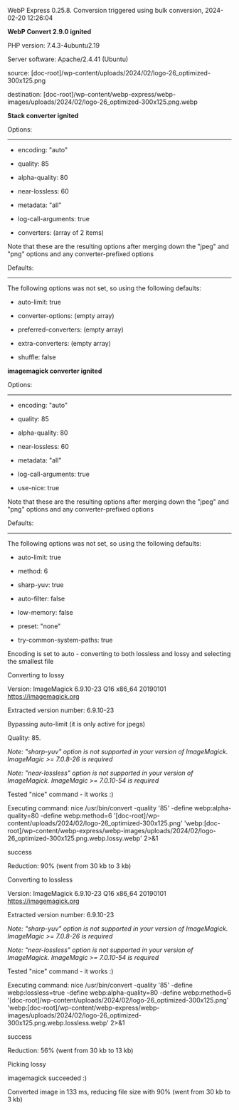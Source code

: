 WebP Express 0.25.8. Conversion triggered using bulk conversion, 2024-02-20 12:26:04

**WebP Convert 2.9.0 ignited** 
PHP version: 7.4.3-4ubuntu2.19
Server software: Apache/2.4.41 (Ubuntu)

source: [doc-root]/wp-content/uploads/2024/02/logo-26_optimized-300x125.png
destination: [doc-root]/wp-content/webp-express/webp-images/uploads/2024/02/logo-26_optimized-300x125.png.webp

**Stack converter ignited** 

Options:
------------
- encoding: "auto"
- quality: 85
- alpha-quality: 80
- near-lossless: 60
- metadata: "all"
- log-call-arguments: true
- converters: (array of 2 items)

Note that these are the resulting options after merging down the "jpeg" and "png" options and any converter-prefixed options

Defaults:
------------
The following options was not set, so using the following defaults:
- auto-limit: true
- converter-options: (empty array)
- preferred-converters: (empty array)
- extra-converters: (empty array)
- shuffle: false


**imagemagick converter ignited** 

Options:
------------
- encoding: "auto"
- quality: 85
- alpha-quality: 80
- near-lossless: 60
- metadata: "all"
- log-call-arguments: true
- use-nice: true

Note that these are the resulting options after merging down the "jpeg" and "png" options and any converter-prefixed options

Defaults:
------------
The following options was not set, so using the following defaults:
- auto-limit: true
- method: 6
- sharp-yuv: true
- auto-filter: false
- low-memory: false
- preset: "none"
- try-common-system-paths: true

Encoding is set to auto - converting to both lossless and lossy and selecting the smallest file

Converting to lossy
Version: ImageMagick 6.9.10-23 Q16 x86_64 20190101 https://imagemagick.org
Extracted version number: 6.9.10-23
Bypassing auto-limit (it is only active for jpegs)
Quality: 85. 
*Note: "sharp-yuv" option is not supported in your version of ImageMagick. ImageMagic >= 7.0.8-26 is required* 
*Note: "near-lossless" option is not supported in your version of ImageMagick. ImageMagic >= 7.0.10-54 is required* 
Tested "nice" command - it works :)
Executing command: nice /usr/bin/convert -quality '85' -define webp:alpha-quality=80 -define webp:method=6 '[doc-root]/wp-content/uploads/2024/02/logo-26_optimized-300x125.png' 'webp:[doc-root]/wp-content/webp-express/webp-images/uploads/2024/02/logo-26_optimized-300x125.png.webp.lossy.webp' 2>&1
success
Reduction: 90% (went from 30 kb to 3 kb)

Converting to lossless
Version: ImageMagick 6.9.10-23 Q16 x86_64 20190101 https://imagemagick.org
Extracted version number: 6.9.10-23
*Note: "sharp-yuv" option is not supported in your version of ImageMagick. ImageMagic >= 7.0.8-26 is required* 
*Note: "near-lossless" option is not supported in your version of ImageMagick. ImageMagic >= 7.0.10-54 is required* 
Tested "nice" command - it works :)
Executing command: nice /usr/bin/convert -quality '85' -define webp:lossless=true -define webp:alpha-quality=80 -define webp:method=6 '[doc-root]/wp-content/uploads/2024/02/logo-26_optimized-300x125.png' 'webp:[doc-root]/wp-content/webp-express/webp-images/uploads/2024/02/logo-26_optimized-300x125.png.webp.lossless.webp' 2>&1
success
Reduction: 56% (went from 30 kb to 13 kb)

Picking lossy
imagemagick succeeded :)

Converted image in 133 ms, reducing file size with 90% (went from 30 kb to 3 kb)

